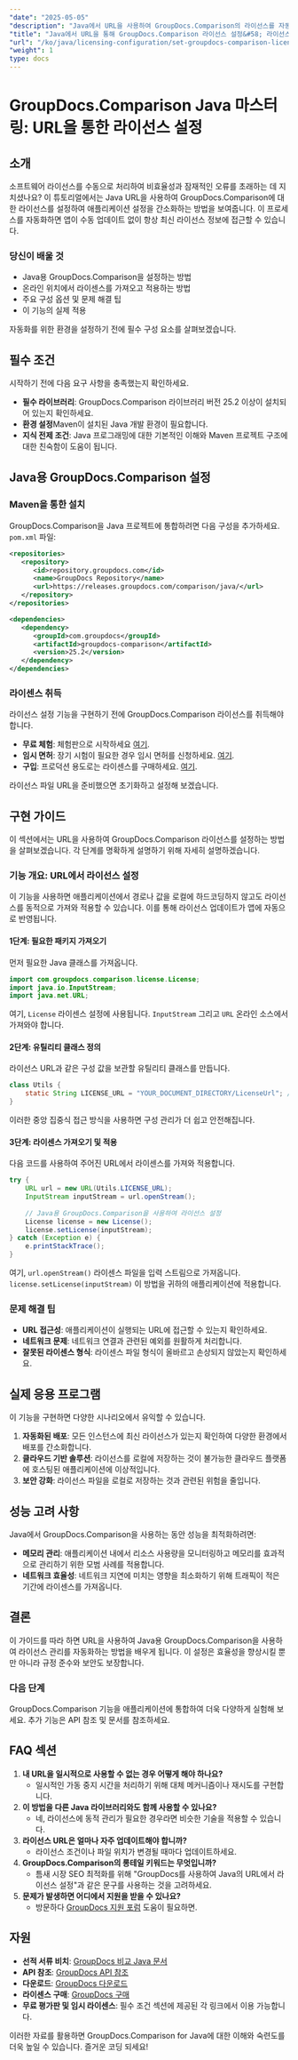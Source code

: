 ```yaml
---
"date": "2025-05-05"
"description": "Java에서 URL을 사용하여 GroupDocs.Comparison의 라이선스를 자동화하는 방법을 알아보세요. 설정을 간소화하고 라이선스를 항상 최신 상태로 유지하세요."
"title": "Java에서 URL을 통해 GroupDocs.Comparison 라이선스 설정&#58; 라이선스 자동화 간소화"
"url": "/ko/java/licensing-configuration/set-groupdocs-comparison-license-url-java/"
"weight": 1
type: docs
---
```

# GroupDocs.Comparison Java 마스터링: URL을 통한 라이선스 설정

## 소개

소프트웨어 라이선스를 수동으로 처리하여 비효율성과 잠재적인 오류를 초래하는 데 지치셨나요? 이 튜토리얼에서는 Java URL을 사용하여 GroupDocs.Comparison에 대한 라이선스를 설정하여 애플리케이션 설정을 간소화하는 방법을 보여줍니다. 이 프로세스를 자동화하면 앱이 수동 업데이트 없이 항상 최신 라이선스 정보에 접근할 수 있습니다.

### 당신이 배울 것
- Java용 GroupDocs.Comparison을 설정하는 방법
- 온라인 위치에서 라이센스를 가져오고 적용하는 방법
- 주요 구성 옵션 및 문제 해결 팁
- 이 기능의 실제 적용

자동화를 위한 환경을 설정하기 전에 필수 구성 요소를 살펴보겠습니다.

## 필수 조건
시작하기 전에 다음 요구 사항을 충족했는지 확인하세요.

- **필수 라이브러리**: GroupDocs.Comparison 라이브러리 버전 25.2 이상이 설치되어 있는지 확인하세요.
- **환경 설정**Maven이 설치된 Java 개발 환경이 필요합니다.
- **지식 전제 조건**: Java 프로그래밍에 대한 기본적인 이해와 Maven 프로젝트 구조에 대한 친숙함이 도움이 됩니다.

## Java용 GroupDocs.Comparison 설정

### Maven을 통한 설치
GroupDocs.Comparison을 Java 프로젝트에 통합하려면 다음 구성을 추가하세요. `pom.xml` 파일:

```xml
<repositories>
   <repository>
      <id>repository.groupdocs.com</id>
      <name>GroupDocs Repository</name>
      <url>https://releases.groupdocs.com/comparison/java/</url>
   </repository>
</repositories>

<dependencies>
   <dependency>
      <groupId>com.groupdocs</groupId>
      <artifactId>groupdocs-comparison</artifactId>
      <version>25.2</version>
   </dependency>
</dependencies>
```

### 라이센스 취득
라이선스 설정 기능을 구현하기 전에 GroupDocs.Comparison 라이선스를 취득해야 합니다.
- **무료 체험**: 체험판으로 시작하세요 [여기](https://releases.groupdocs.com/comparison/java/).
- **임시 면허**: 장기 시험이 필요한 경우 임시 면허를 신청하세요. [여기](https://purchase.groupdocs.com/temporary-license/).
- **구입**: 프로덕션 용도로는 라이센스를 구매하세요. [여기](https://purchase.groupdocs.com/buy).

라이선스 파일 URL을 준비했으면 초기화하고 설정해 보겠습니다.

## 구현 가이드
이 섹션에서는 URL을 사용하여 GroupDocs.Comparison 라이선스를 설정하는 방법을 살펴보겠습니다. 각 단계를 명확하게 설명하기 위해 자세히 설명하겠습니다.

### 기능 개요: URL에서 라이선스 설정
이 기능을 사용하면 애플리케이션에서 경로나 값을 로컬에 하드코딩하지 않고도 라이선스를 동적으로 가져와 적용할 수 있습니다. 이를 통해 라이선스 업데이트가 앱에 자동으로 반영됩니다.

#### 1단계: 필요한 패키지 가져오기
먼저 필요한 Java 클래스를 가져옵니다.

```java
import com.groupdocs.comparison.license.License;
import java.io.InputStream;
import java.net.URL;
```
여기, `License` 라이센스 설정에 사용됩니다. `InputStream` 그리고 `URL` 온라인 소스에서 가져와야 합니다.

#### 2단계: 유틸리티 클래스 정의
라이선스 URL과 같은 구성 값을 보관할 유틸리티 클래스를 만듭니다.

```java
class Utils {
    static String LICENSE_URL = "YOUR_DOCUMENT_DIRECTORY/LicenseUrl"; // 실제 라이센스 URL 경로로 대체
}
```
이러한 중앙 집중식 접근 방식을 사용하면 구성 관리가 더 쉽고 안전해집니다.

#### 3단계: 라이센스 가져오기 및 적용
다음 코드를 사용하여 주어진 URL에서 라이센스를 가져와 적용합니다.

```java
try {
    URL url = new URL(Utils.LICENSE_URL);
    InputStream inputStream = url.openStream();
    
    // Java용 GroupDocs.Comparison을 사용하여 라이선스 설정
    License license = new License();
    license.setLicense(inputStream);
} catch (Exception e) {
    e.printStackTrace();
}
```
여기, `url.openStream()` 라이센스 파일을 입력 스트림으로 가져옵니다. `license.setLicense(inputStream)` 이 방법을 귀하의 애플리케이션에 적용합니다.

### 문제 해결 팁
- **URL 접근성**: 애플리케이션이 실행되는 URL에 접근할 수 있는지 확인하세요.
- **네트워크 문제**: 네트워크 연결과 관련된 예외를 원활하게 처리합니다.
- **잘못된 라이센스 형식**: 라이센스 파일 형식이 올바르고 손상되지 않았는지 확인하세요.

## 실제 응용 프로그램
이 기능을 구현하면 다양한 시나리오에서 유익할 수 있습니다.
1. **자동화된 배포**: 모든 인스턴스에 최신 라이선스가 있는지 확인하여 다양한 환경에서 배포를 간소화합니다.
2. **클라우드 기반 솔루션**: 라이선스를 로컬에 저장하는 것이 불가능한 클라우드 플랫폼에 호스팅된 애플리케이션에 이상적입니다.
3. **보안 강화**: 라이선스 파일을 로컬로 저장하는 것과 관련된 위험을 줄입니다.

## 성능 고려 사항
Java에서 GroupDocs.Comparison을 사용하는 동안 성능을 최적화하려면:
- **메모리 관리**: 애플리케이션 내에서 리소스 사용량을 모니터링하고 메모리를 효과적으로 관리하기 위한 모범 사례를 적용합니다.
- **네트워크 효율성**: 네트워크 지연에 미치는 영향을 최소화하기 위해 트래픽이 적은 기간에 라이센스를 가져옵니다.

## 결론
이 가이드를 따라 하면 URL을 사용하여 Java용 GroupDocs.Comparison을 사용하여 라이선스 관리를 자동화하는 방법을 배우게 됩니다. 이 설정은 효율성을 향상시킬 뿐만 아니라 규정 준수와 보안도 보장합니다.

### 다음 단계
GroupDocs.Comparison 기능을 애플리케이션에 통합하여 더욱 다양하게 실험해 보세요. 추가 기능은 API 참조 및 문서를 참조하세요.

## FAQ 섹션
1. **내 URL을 일시적으로 사용할 수 없는 경우 어떻게 해야 하나요?**
   - 일시적인 가동 중지 시간을 처리하기 위해 대체 메커니즘이나 재시도를 구현합니다.
2. **이 방법을 다른 Java 라이브러리와도 함께 사용할 수 있나요?**
   - 네, 라이선스에 동적 관리가 필요한 경우라면 비슷한 기술을 적용할 수 있습니다.
3. **라이선스 URL은 얼마나 자주 업데이트해야 합니까?**
   - 라이선스 조건이나 파일 위치가 변경될 때마다 업데이트하세요.
4. **GroupDocs.Comparison의 롱테일 키워드는 무엇입니까?**
   - 틈새 시장 SEO 최적화를 위해 "GroupDocs를 사용하여 Java의 URL에서 라이선스 설정"과 같은 문구를 사용하는 것을 고려하세요.
5. **문제가 발생하면 어디에서 지원을 받을 수 있나요?**
   - 방문하다 [GroupDocs 지원 포럼](https://forum.groupdocs.com/c/comparison) 도움이 필요하면.

## 자원
- **선적 서류 비치**: [GroupDocs 비교 Java 문서](https://docs.groupdocs.com/comparison/java/)
- **API 참조**: [GroupDocs API 참조](https://reference.groupdocs.com/comparison/java/)
- **다운로드**: [GroupDocs 다운로드](https://releases.groupdocs.com/comparison/java/)
- **라이센스 구매**: [GroupDocs 구매](https://purchase.groupdocs.com/buy)
- **무료 평가판 및 임시 라이센스**: 필수 조건 섹션에 제공된 각 링크에서 이용 가능합니다.

이러한 자료를 활용하면 GroupDocs.Comparison for Java에 대한 이해와 숙련도를 더욱 높일 수 있습니다. 즐거운 코딩 되세요!